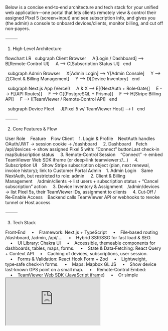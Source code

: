 Below is a concise end‑to‑end architecture and tech stack for your unified web application—one portal that lets clients remotely view & control their assigned Pixel 5 (screen+input) and see subscription info, and gives you (the admin) a console to onboard devices/clients, monitor billing, and cut off non‑payers.

⸻

1. High‑Level Architecture

flowchart LR
  subgraph Client Browser
    A[Login / Dashboard] --> B[Remote‑Control UI]
    A --> C[Subscription Status UI]
  end

  subgraph Admin Browser
    X[Admin Login] --> Y[Admin Console]
    Y --> Z[Client & Billing Management]
    Y --> D[Device Inventory]
  end

  subgraph Next.js App (Vercel)
    A & X --> E[(NextAuth + Role‑Gate)]
    E --> F[(API Routes)]
    F --> G[(PostgreSQL + Prisma)]
    F --> H[Stripe Billing API]
    F --> I[TeamViewer / Remote‑Control API]
  end

  subgraph Device Fleet
    J[Pixel 5 w/ TeamViewer Host] --> I
  end



⸻

2. Core Features & Flow

User Role    Feature    Flow
Client    1. Login & Profile    NextAuth handles OAuth/JWT → session cookie → /dashboard
    2. Dashboard    Fetch /api/devices → show assigned Pixel 5 with: “Connect” buttonLast check‑in mapSubscription status
    3. Remote‑Control Session    “Connect” → embed TeamViewer Web SDK iframe (or deep‑link teamviewer://…)
    4. Subscription UI    Show Stripe subscription object (plan, next renewal, invoice history); link to Customer Portal
Admin    1. Admin Login    Same NextAuth, but restricted to role: admin
    2. Client & Billing Management    /admin/clients → list users + subscription status + “Cancel subscription” action
    3. Device Inventory & Assignment    /admin/devices → list Pixel 5s, their TeamViewer IDs, assignment to clients
    4. Cut‑Off / Re‑Enable Access    Backend calls TeamViewer API or webhooks to revoke tunnel or Host access



⸻

3. Tech Stack

Front‑End
    •    Framework: Next.js + TypeScript
    •    File‑based routing /dashboard, /admin, /api/....
    •    Hybrid SSR/SSG for fast load & SEO.
    •    UI Library: Chakra UI
    •    Accessible, themeable components for dashboards, tables, maps, forms.
    •    State & Data‑Fetching: React Query + Context API
    •    Caching of devices, subscriptions, user session.
    •    Forms & Validation: React Hook Form + Zod
    •    Lightweight, type‑safe check‑in forms.
    •    Maps: Mapbox GL JS
    •    Show device last‑known GPS point on a small map.
    •    Remote‑Control Embed:
    •    TeamViewer Web SDK (JavaScript iframe)
    •    Or simple <iframe src="https://web.teamviewer.com/l/{connectionId}" />
    •    Fallback deep link: <a href="teamviewer://remotecontrol?alias={alias}">Launch</a>

Back‑End (API Routes)
    •    Next.js API Routes (Node.js)
    •    Authentication: NextAuth.js (credentials + JWT + role claims)
    •    Database: PostgreSQL + Prisma ORM
    •    Schemas: User, Device, Subscription, CheckIn
    •    Billing: Stripe Billing
    •    Webhooks → /api/webhooks/stripe → upsert subscription status in DB
    •    Customer Portal → embed or redirect
    •    TeamViewer Integration
    •    REST calls to create users/groups/devices & revoke access
    •    Store teamViewerDeviceId, connectionAlias in your DB

DevOps & Deployment
    •    Hosting: Vercel (Next.js)
    •    Environment:
    •    Env vars for STRIPE_KEY, TW_CLIENT_ID/SECRET, DATABASE_URL, NEXTAUTH_SECRET
    •    CI/CD: GitHub Actions → auto‑deploy on merge
    •    Monitoring: Sentry (errors), Vercel Analytics (performance)

⸻

4. Key Data Models (Prisma Schema Snippet)

model User {
  id             String   @id @default(uuid())
  email          String   @unique
  name           String?
  role           Role     @default(CLIENT)
  teamViewerUser String?  // if managing sub‑accounts
  subscriptions  Subscription[]
  devices        Device[]
}

model Device {
  id                 String   @id @default(uuid())
  name               String
  teamViewerDeviceId String   @unique
  assignedTo         User?    @relation(fields: [userId], references: [id])
  userId             String?
  lastCheckIn        CheckIn?
  checkIns           CheckIn[]
}

model Subscription {
  id               String   @id @default(uuid())
  stripeSubId      String   @unique
  status           String
  currentPeriodEnd DateTime
  user             User     @relation(fields: [userId], references: [id])
  userId           String
}

model CheckIn {
  id        String   @id @default(uuid())
  device    Device   @relation(fields: [deviceId], references: [id])
  deviceId  String
  latitude  Float
  longitude Float
  createdAt DateTime @default(now())
}



⸻

5. Example API Endpoints

Route    Method    Description
POST /api/auth/login    POST    NextAuth credentials flow
GET  /api/devices    GET    List a user’s assigned devices + status
POST /api/checkin    POST    Record GPS check‑in (lat/lng)
GET  /api/subscription    GET    Fetch current subscription data from DB
POST /api/stripe/webhook    POST    Handle Stripe events (invoice.paid, customer.deleted)
GET  /api/admin/clients    GET    (Admin only) list all users + subscription statuses
POST /api/admin/clients/:id/revoke    POST    Cancel a client’s subscription & revoke TeamViewer access



⸻

6. Security & Roles
    •    Clients only see /dashboard and their own devices.
    •    Admins see /admin/* via role‑based guard in NextAuth callbacks.
    •    Secure API with CSRF tokens, rate limiting, helmet/CSP.
    •    HTTPS/TLS everywhere—no mixed content on TeamViewer iframe.

⸻

7. Flow: Cutting Off a Non‑Payer
    1.    Stripe Webhook fires invoice.payment_failed → your /api/stripe/webhook updates Subscription.status = "past_due".
    2.    Background Worker or immediate logic calls TeamViewer API to disable that device’s Host (or remove group membership).
    3.    User Portal sees subscription.status !== "active" → hides “Connect” button, shows “Pay to restore access.”
    4.    Admin UI highlights past‑due clients; one click “Revoke access” further ensures device is unassigned.

⸻

Next Steps
    1.    Prototype the client dashboard in Next.js + Chakra with mocked data.
    2.    Wire up NextAuth + Stripe Customer Portal.
    3.    Integrate TeamViewer Web SDK in a staging device to prove end‑to‑end remote control.
    4.    Build admin console and full billing/webhook workflow.

With this stack you’ll deliver a single web app that handles remote screen control, geofenced check‑ins, subscription management, and a robust admin console—all under your $350 / mo pricing model.